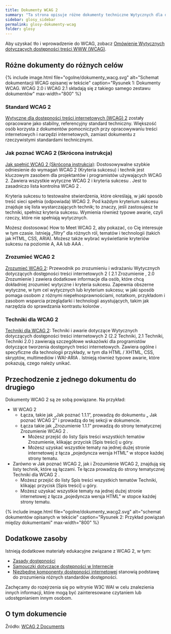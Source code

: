 ```yaml
---
title: Dokumenty WCAG 2
summary: "Ta strona opisuje różne dokumenty techniczne Wytycznych dla dostępności treści internetowych (WCAG) 2. Objaśnia, gdzie szukać odpowiednich informacji."
sidebar: glosy_sidebar
permalink: glosy-dokumenty-wcag
folder: glosy
---
```


Aby uzyskać tło i wprowadzenie do WCAG, zobacz [Omówienie Wytycznych dotyczących dostępności treści WWW (WCAG)](https://lepszyweb.pl/blog2/omowienie-wcag).

## Różne dokumenty do różnych celów
{% include image.html file="ogolne/dokumenty_wacg.svg"  alt="Schemat dokumentacji WCAG opisanej w tekście" caption="Rysunek 1: Dokumenty WCAG. WCAG 2.0 i WCAG 2.1 składają się z takiego samego zestawu dokumentów" max-width="800" %}

### Standard WCAG 2
[Wytyczne dla dostępności treści internetowych (WCAG) 2](https://www.w3.org/Translations/WCAG21-pl/) zostały opracowane jako stabilny, referencyjny standard techniczny. Większość osób korzysta z dokumentów pomocniczych przy opracowywaniu treści internetowych i narzędzi internetowych, zamiast dokumentu z rzeczywistymi standardami technicznymi.

### Jak poznać WCAG 2 (Skrócona instrukcja)
[Jak spełnić WCAG 2 (Skrócona instrukcja)](https://wcag.lepszyweb.pl/): Dostosowywalne szybkie odniesienie do wymagań WCAG 2 (Kryteria sukcesu) i technik jest kluczowym zasobem dla projektantów i programistów używających WCAG 2. Zawiera wszystkie wytyczne WCAG 2 i kryteria sukcesu . Jest to zasadniczo lista kontrolna WCAG 2 .

Kryteria sukcesu to testowalne stwierdzenia, które określają, w jaki sposób treść sieci spełnia (odpowiada) WCAG 2. Pod każdym kryterium sukcesu znajduje się lista wystarczających technik; to znaczy, jeśli zastosujesz te techniki, spełnisz kryteria sukcesu. Wymienia również typowe awarie, czyli rzeczy, które nie spełniają wytycznych.

Możesz dostosować How to Meet WCAG 2, aby pokazać, co Cię interesuje w tym czasie. Istnieją „filtry” dla różnych ról, tematów i technologii (takich jak HTML, CSS, ARIA). Możesz także wybrać wyświetlanie kryteriów sukcesu na poziomie A, AA lub AAA .

### Zrozumieć WCAG 2
[Zrozumieć WCAG 2](https://www.w3.org/WAI/WCAG21/Understanding/): Przewodnik po zrozumieniu i wdrażaniu Wytycznych dotyczących dostępności treści internetowych 2 ( 2.1 Zrozumienie , 2.0 Zrozumienie ) zawiera dodatkowe informacje dla osób, które chcą dokładniej zrozumieć wytyczne i kryteria sukcesu. Zapewnia obszerne wytyczne, w tym cel wytycznych lub kryterium sukcesu; w jaki sposób pomaga osobom z różnymi niepełnosprawnościami, notatkom, przykładom i zasobom wsparcia przeglądarki i technologii asystujących, takim jak narzędzia do sprawdzania kontrastu kolorów .

### Techniki dla WCAG 2
[Techniki dla WCAG 2](https://www.w3.org/WAI/WCAG21/Techniques/#techniques): Techniki i awarie dotyczące Wytycznych dotyczących dostępności treści internetowych 2 (2.2 Techniki, 2.1 Techniki, Techniki 2.0 ) zawierają szczegółowe wskazówki dla programistów dotyczące tworzenia dostępnych treści internetowych. Zawiera ogólne i specyficzne dla technologii przykłady, w tym dla HTML / XHTML, CSS, skryptów, multimediów i WAI-ARIA . Istnieją również typowe awarie, które pokazują, czego należy unikać.

## Przechodzenie z jednego dokumentu do drugiego
Dokumenty WCAG 2 są ze sobą powiązane. Na przykład:

- W WCAG 2
  - Łącza, takie jak „Jak poznać 1.1.1”, prowadzą do dokumentu „ Jak poznać WCAG 2” i prowadzą do tej sekcji w dokumencie.
  - Łącza takie jak „Zrozumienie 1.1.1” prowadzą do strony tematycznej Zrozumienie WCAG 2 .
    - Możesz przejść do listy Spis treści wszystkich tematów Zrozumienie, klikając przycisk [Spis treści] u góry.
    - Możesz uzyskać wszystkie tematy na jednej dużej stronie internetowej z łącza „pojedyncza wersja HTML” w stopce każdej strony tematu.
- Zarówno w Jak poznać WCAG 2, jak i Zrozumienie WCAG 2, znajdują się listy technik, które są łączami. Te łącza prowadzą do strony tematycznej Techniki dla WCAG 2 .
  - Możesz przejść do listy Spis treści wszystkich tematów Techniki, klikając przycisk [Spis treści] u góry.
  - Możesz uzyskać wszystkie tematy na jednej dużej stronie internetowej z łącza „pojedyncza wersja HTML” w&nbsp;stopce każdej strony tematu.

{% include image.html file="ogolne/dokumenty_wacg2.svg"  alt="schemat dokumentów opisanych w tekście" caption="Rysunek 2: Przykład powiązań między dokumentami" max-width="800" %}


## Dodatkowe zasoby
Istnieją dodatkowe materiały edukacyjne związane z WCAG 2, w tym:
- [Zasady dostępności](https://www.w3.org/WAI/fundamentals/accessibility-principles/)
- [Samouczki dotyczące dostępności w Internecie](https://www.w3.org/WAI/tutorials/)
- [Niezbędne komponenty dostępności internetowej](https://lepszyweb.pl/blog2/podstawowe-komponenty-dostepnosci-cyfrowej) stanowią podstawę do zrozumienia różnych standardów dostępności.

Zachęcamy do rozejrzenia się po witrynie W3C WAI w celu znalezienia innych informacji, które mogą być zainteresowane czytaniem lub udostępnianiem innym osobom.

## O tym dokumencie

Źródło: [WCAG 2 Documents](https://www.w3.org/WAI/standards-guidelines/wcag/docs/)